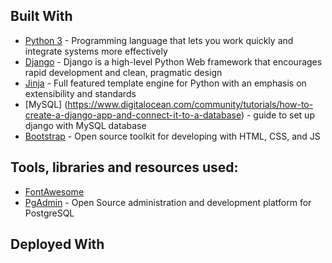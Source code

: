 ## Built With

- [Python 3](https://www.python.org/) - Programming language that lets you work quickly and integrate systems more effectively
- [Django](https://www.djangoproject.com/) - Django is a high-level Python Web framework that encourages rapid development and clean, pragmatic design
- [Jinja](http://jinja.pocoo.org/) - Full featured template engine for Python
with an emphasis on extensibility and standards
- [MySQL] (https://www.digitalocean.com/community/tutorials/how-to-create-a-django-app-and-connect-it-to-a-database) -  guide to set up django with MySQL database
- [Bootstrap](https://getbootstrap.com/) - Open source toolkit for developing with HTML, CSS, and JS

## Tools, libraries and resources used:

- [FontAwesome](https://fontawesome.com/)
- [PgAdmin](https://www.pgadmin.org/) - Open Source administration and development platform for PostgreSQL

## Deployed With



